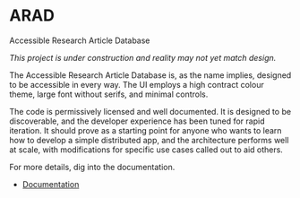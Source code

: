 # ARAD
Accessible Research Article Database

*This project is under construction and reality may not yet match design.*

The Accessible Research Article Database is, as the name implies, designed to be accessible in every way. The UI employs
a high contract colour theme, large font without serifs, and minimal controls.

The code is permissively licensed and well documented. It is designed to be discoverable, and the developer experience
has been tuned for rapid iteration. It should prove as a starting point for anyone who wants to learn how to develop a
simple distributed app, and the architecture performs well at scale, with modifications for specific use cases called
out to aid others.

For more details, dig into the documentation.

- [Documentation](./documentation/README.md)
